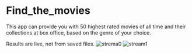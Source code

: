 # Find_the_movies
This app can provide you with 50 highest rated movies of all time and their collections at box office, based on the genre of your choice.

Results are live, not from saved files.
![strema0](https://user-images.githubusercontent.com/84836313/132501953-baddbab7-4732-437c-a134-738e59d05676.JPG)
![stream1](https://user-images.githubusercontent.com/84836313/132501971-e9a36bb8-c96c-4dc6-9197-32457fa6f011.JPG)
